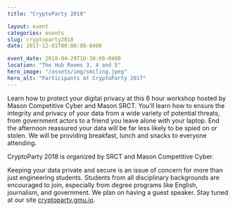 ```yaml
---
title: "CryptoParty 2018"

layout: event
categories: events
slug: cryptoparty2018
date: 2017-12-01T00:00:00-0400

event_date: 2018-04-29T10:30:00-0400
location: "The Hub Rooms 3, 4 and 5"
hero_image: "/assets/img/smiling.jpeg"
hero_alt: "Participants at CryptoParty 2017"
---
```



Learn how to protect your digital privacy at this 6 hour workshop hosted by Mason Competitive Cyber and Mason SRCT. You'll learn how to ensure the integrity and privacy of your data from a wide variety of potential threats, from government actors to a friend you leave alone with your laptop. End the afternoon reassured your data will be far less likely to be spied on or stolen. We will be providing breakfast, lunch and snacks to everyone attending.

CryptoParty 2018 is organized by SRCT and Mason Competitive Cyber.

Keeping your data private and secure is an issue of concern for more than just engineering students. Students from all disciplinary backgrounds are encouraged to join, especially from degree programs like English, journalism, and government. We plan on having a guest speaker. Stay tuned at our site <a href="https://cryptoparty.gmu.io">cryptoparty.gmu.io</a>.
